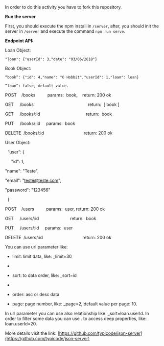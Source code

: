 In order to do this activity you have to fork this repository. 

**Run the server**

First, you should execute the npm install in `/server`, after, you should init the server in `/server` and execute the command `npm run serve`.

**Endpoint API:**

Loan Object:

`"loan": {"userId": 3,"date": "03/06/2018"}`

Book Object: 

`“book”: {"id": 4,"name": "O Hobbit","userId": 1,"loan": loan}`

`“loan”: false, default value.`

POST    /books          params:  book,    return: 200 ok

GET     /books                                             return:  [ book ]

GET     /books/:id                                      return:  book

PUT     /books/:id     params:  book

DELETE  /books/:id                                 return: 200 ok

User Object: 

  “user”: { 

     "id": 1,

"name": "Teste",

"email": "[teste@teste.com](mailto:teste@teste.com)",

"password": "123456" 

  }

  

POST    /users          params:  user, return: 200 ok

GET     /users/:id                          return:  book

PUT     /users/:id     params:  user

DELETE  /users/:id                                 return: 200 ok

  
  

You can use url parameter like:

* limit: limit data, like: _limit=30
* 
* sort: to data order, like: _sort=id
* 
* order: asc or desc data


*  page: page number, like: _page=2, default value per page: 10.

In url parameter you can use also relationship like: _sort=loan.userId. In order to filter some data you can use . to access deep properties, like: loan.userId=20.

More details visit the link: [https://github.com/typicode/json-server](https://github.com/typicode/json-server)